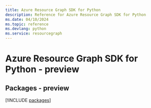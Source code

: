 ```yaml
---
title: Azure Resource Graph SDK for Python
description: Reference for Azure Resource Graph SDK for Python
ms.date: 04/10/2024
ms.topic: reference
ms.devlang: python
ms.service: resourcegraph
---
```

# Azure Resource Graph SDK for Python - preview
## Packages - preview
[!INCLUDE [packages](resource-graph-index.md)]